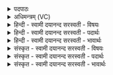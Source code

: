 <details><summary>पदपाठः</summary>

सु॒गव्य॒मिति॑ सु॒ऽगव्य॑म्। नः॒। वा॒जी। स्वश्व्य॒मिति॑ सु॒ऽअश्व्य॑म्। पुं॒सः। पु॒त्रान्। उ॒त। वि॒श्वा॒पुष॑म्। वि॒श्वु॒पुष॒मिति॑ विश्व॒ऽपुष॑म्। र॒यिम्। अ॒ना॒गा॒स्त्वमित्य॑नागः॒ऽत्वम्। नः॒। अदि॑तिः। कृ॒णो॒तु॒। क्ष॒त्रम्। नः॒। अश्वः॑। व॒न॒ता॒म्। ह॒विष्मा॑न्। ४५।
</details>

<details><summary>अधिमन्त्रम् (VC)</summary>

- प्रजा देवता
- गोतम ऋषिः
- स्वराट्पङ्क्तिः
- पञ्चमः
</details>

<details><summary>हिन्दी - स्वामी दयानन्द सरस्वती  - विषयः</summary>

किन से राज्य की उन्नति होवे, इस विषय को अगले मन्त्र में कहा है ॥
</details>

<details><summary>हिन्दी - स्वामी दयानन्द सरस्वती  - पदार्थः</summary>

पदार्थान्वयभाषाः -  जो (नः) हमारा (वाजी) घोड़ा (सुगव्यम्) सुन्दर गौओं के लिये सुखस्वरूप (स्वश्व्यम्) अच्छे घोड़ों में प्रसिद्ध हुए काम को करता है वा जो विद्वान् (पुंसः) पुरुषपन से युक्त पुरुषार्थी (पुत्रान्) पुत्रों (उत) और (विश्वापुषम्) समग्र पुष्टि करनेवाले (रयिम्) धन को प्राप्त होता वा जैसे (अदितिः) कारणरूप से अविनाशी भूमि (नः) हमारे लिये (अनागास्त्वम्) अपराधरहित होने को करती है, वैसे आप (कृणोतु) करें वा जैसे (हविष्मान्) प्रशंसित सुख देने जिस में हैं, वह (अश्वः) व्याप्तिशील प्राणी (नः) हम लोगों के (क्षत्रम्) राज्य को (वनताम्) सेवे, वैसे आप सेवा किया करो ॥४५ ॥
</details>

<details><summary>हिन्दी - स्वामी दयानन्द सरस्वती  - भावार्थः</summary>

भावार्थभाषाः -  इस मन्त्र में वाचकलुप्तोपमालङ्कार है। जो जितेन्द्रिय और ब्रह्मचर्य से वीर्यवान् घोड़े के समान अमोघवीर्य्य पुरुषार्थ से धन पाये हुए न्याय से राज्य को उन्नति देवें, वे सुखी होवें ॥४५ ॥
</details>

<details><summary>संस्कृत - स्वामी दयानन्द सरस्वती  - विषयः</summary>

कै राज्योन्नतिः स्यादित्याह ॥
</details>

<details><summary>संस्कृत - स्वामी दयानन्द सरस्वती  - पदार्थः</summary>

पदार्थान्वयभाषाः -  यो नो वाजी सुगव्यं स्वश्व्यङ्करोति, यो विद्वान् पुंसः पुत्रानुत विश्वापुषं रयिञ्च प्राप्नोति, यथाऽदितिर्नोऽनागास्त्वङ्करोति, तथा भवान् कृणोतु। यथा हविष्मानश्वो नः क्षत्रं वनतान्तथा त्वं सेवस्व ॥४५ ॥
</details>

<details><summary>संस्कृत - स्वामी दयानन्द सरस्वती  - भावार्थः</summary>

भावार्थभाषाः -  अत्र वाचकलुप्तोपमालङ्कारः। ये जितेन्द्रिया ब्रह्मचर्येण वीर्यवन्तोऽश्व इवाऽमोघवीर्याः पुरुषार्थेन धनं प्राप्नुवन्तो न्यायेन राज्यमुन्नयेयुस्ते सुखिनः स्युः ॥४५ ॥
</details>